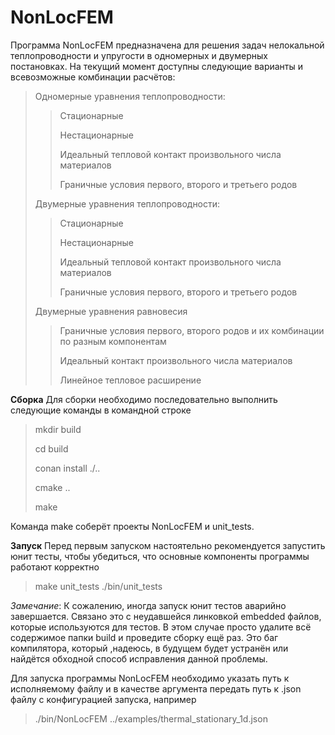 # NonLocFEM
Программа NonLocFEM предназначена для решения задач нелокальной теплопроводности и упругости в одномерных и двумерных постановках. На текущий момент доступны следующие варианты и всевозможные комбинации расчётов:
> Одномерные уравнения теплопроводности:
> > Стационарные
> >
> > Нестационарные
> >
> > Идеальный тепловой контакт произвольного числа материалов
> >
> > Граничные условия первого, второго и третьего родов
> 
> Двумерные уравнения теплопроводности:
> > Стационарные
> >
> > Нестационарные
> >
> > Идеальный тепловой контакт произвольного числа материалов
> >
> > Граничные условия первого, второго и третьего родов
> 
> Двумерные уравнения равновесия
> > Граничные условия первого, второго родов и их комбинации по разным компонентам
> >
> > Идеальный контакт произвольного числа материалов
> >
> > Линейное тепловое расширение

**Сборка**
Для сборки необходимо последовательно выполнить следующие команды в командной строке
> mkdir build
> 
> cd build
> 
> conan install ./..
> 
> cmake ..
> 
> make

Команда make соберёт проекты NonLocFEM и unit_tests.

**Запуск**
Перед первым запуском настоятельно рекомендуется запустить юнит тесты, чтобы убедиться, что основные компоненты программы работают корректно
> make unit_tests
> ./bin/unit_tests

*Замечание*: К сожалению, иногда запуск юнит тестов аварийно завершается. Связано это с неудавшейся линковкой embedded файлов, которые используются для тестов. В этом случае просто удалите всё содержимое папки build и проведите сборку ещё раз. Это баг компилятора, который ,надеюсь, в будущем будет устранён или найдётся обходной способ исправления данной проблемы.

Для запуска программы NonLocFEM необходимо указать путь к исполняемому файлу и в качестве аргумента передать путь к .json файлу с конфигурацией запуска, например
>./bin/NonLocFEM ../examples/thermal_stationary_1d.json